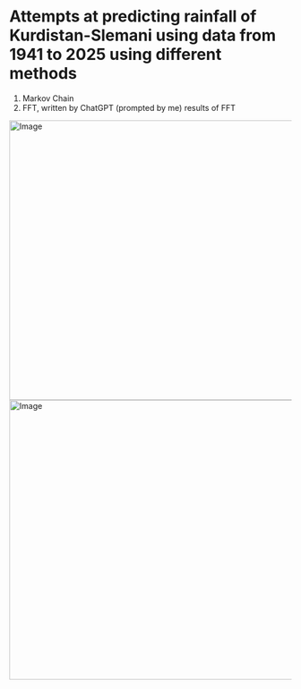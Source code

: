 # Attempts at predicting rainfall of Kurdistan-Slemani using data from 1941 to 2025 using different methods
1. Markov Chain
2. FFT, written by ChatGPT (prompted by me)
results of FFT
<img width="1200" height="500" alt="Image" src="https://github.com/user-attachments/assets/97d538f0-bd14-446a-ad6c-68ca6f478c54" />
<img width="1200" height="500" alt="Image" src="https://github.com/user-attachments/assets/4ca616b7-b3aa-4ce6-89aa-c870a5b87fe0" />
